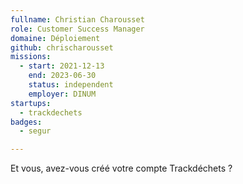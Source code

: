 ```yaml
---
fullname: Christian Charousset
role: Customer Success Manager
domaine: Déploiement
github: chrischarousset
missions:
  - start: 2021-12-13
    end: 2023-06-30
    status: independent
    employer: DINUM
startups:
  - trackdechets
badges:
  - segur

---
```



Et vous, avez-vous créé votre compte Trackdéchets ?
